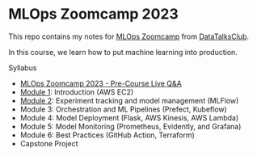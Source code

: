 # MLOps Zoomcamp 2023

This repo contains my notes for [MLOps Zoomcamp](https://github.com/DataTalksClub/mlops-zoomcamp)
from [DataTalksClub](https://datatalks.club/).

In this course, we learn how to put machine learning into production.

Syllabus

* [MLOps Zoomcamp 2023 - Pre-Course Live Q&A](https://www.youtube.com/watch?v=o34Q_61iA4Y)
* [Module 1](module1.md): Introduction (AWS EC2)
* [Module 2](module2.md): Experiment tracking and model management (MLFlow)
* Module 3: Orchestration and ML Pipelines (Prefect, Kubeflow)
* Module 4: Model Deployment (Flask, AWS Kinesis, AWS Lambda)
* Module 5: Model Monitoring (Prometheus, Evidently, and Grafana)
* Module 6: Best Practices (GitHub Action, Terraform)
* Capstone Project
